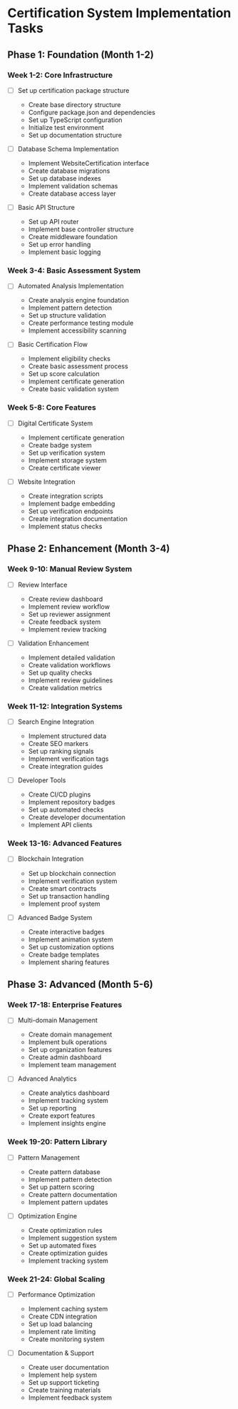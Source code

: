 # Certification System Implementation Tasks

## Phase 1: Foundation (Month 1-2)

### Week 1-2: Core Infrastructure
- [ ] Set up certification package structure
  - Create base directory structure
  - Configure package.json and dependencies
  - Set up TypeScript configuration
  - Initialize test environment
  - Set up documentation structure

- [ ] Database Schema Implementation
  - Implement WebsiteCertification interface
  - Create database migrations
  - Set up database indexes
  - Implement validation schemas
  - Create database access layer

- [ ] Basic API Structure
  - Set up API router
  - Implement base controller structure
  - Create middleware foundation
  - Set up error handling
  - Implement basic logging

### Week 3-4: Basic Assessment System
- [ ] Automated Analysis Implementation
  - Create analysis engine foundation
  - Implement pattern detection
  - Set up structure validation
  - Create performance testing module
  - Implement accessibility scanning

- [ ] Basic Certification Flow
  - Implement eligibility checks
  - Create basic assessment process
  - Set up score calculation
  - Implement certificate generation
  - Create basic validation system

### Week 5-8: Core Features
- [ ] Digital Certificate System
  - Implement certificate generation
  - Create badge system
  - Set up verification system
  - Implement storage system
  - Create certificate viewer

- [ ] Website Integration
  - Create integration scripts
  - Implement badge embedding
  - Set up verification endpoints
  - Create integration documentation
  - Implement status checks

## Phase 2: Enhancement (Month 3-4)

### Week 9-10: Manual Review System
- [ ] Review Interface
  - Create review dashboard
  - Implement review workflow
  - Set up reviewer assignment
  - Create feedback system
  - Implement review tracking

- [ ] Validation Enhancement
  - Implement detailed validation
  - Create validation workflows
  - Set up quality checks
  - Implement review guidelines
  - Create validation metrics

### Week 11-12: Integration Systems
- [ ] Search Engine Integration
  - Implement structured data
  - Create SEO markers
  - Set up ranking signals
  - Implement verification tags
  - Create integration guides

- [ ] Developer Tools
  - Create CI/CD plugins
  - Implement repository badges
  - Set up automated checks
  - Create developer documentation
  - Implement API clients

### Week 13-16: Advanced Features
- [ ] Blockchain Integration
  - Set up blockchain connection
  - Implement verification system
  - Create smart contracts
  - Set up transaction handling
  - Implement proof system

- [ ] Advanced Badge System
  - Create interactive badges
  - Implement animation system
  - Set up customization options
  - Create badge templates
  - Implement sharing features

## Phase 3: Advanced (Month 5-6)

### Week 17-18: Enterprise Features
- [ ] Multi-domain Management
  - Create domain management
  - Implement bulk operations
  - Set up organization features
  - Create admin dashboard
  - Implement team management

- [ ] Advanced Analytics
  - Create analytics dashboard
  - Implement tracking system
  - Set up reporting
  - Create export features
  - Implement insights engine

### Week 19-20: Pattern Library
- [ ] Pattern Management
  - Create pattern database
  - Implement pattern detection
  - Set up pattern scoring
  - Create pattern documentation
  - Implement pattern updates

- [ ] Optimization Engine
  - Create optimization rules
  - Implement suggestion system
  - Set up automated fixes
  - Create optimization guides
  - Implement tracking system

### Week 21-24: Global Scaling
- [ ] Performance Optimization
  - Implement caching system
  - Create CDN integration
  - Set up load balancing
  - Implement rate limiting
  - Create monitoring system

- [ ] Documentation & Support
  - Create user documentation
  - Implement help system
  - Set up support ticketing
  - Create training materials
  - Implement feedback system 